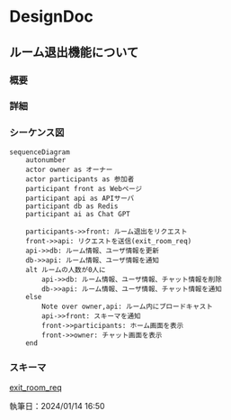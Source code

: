 # DesignDoc

## ルーム退出機能について

### 概要

### 詳細

### シーケンス図

```mermaid
sequenceDiagram
    autonumber
    actor owner as オーナー
    actor participants as 参加者
    participant front as Webページ
    participant api as APIサーバ
    participant db as Redis
    participant ai as Chat GPT

    participants->>front: ルーム退出をリクエスト
    front->>api: リクエストを送信(exit_room_req)
    api->>db: ルーム情報、ユーザ情報を更新
    db->>api: ルーム情報、ユーザ情報を通知
    alt ルームの人数が0人に
        api->>db: ルーム情報、ユーザ情報、チャット情報を削除
        db->>api: ルーム情報、ユーザ情報、チャット情報を通知
    else
        Note over owner,api: ルーム内にブロードキャスト
        api->>front: スキーマを通知
        front->>participants: ホーム画面を表示
        front->>owner: チャット画面を表示
    end
```

### スキーマ

[exit_room_req](/docs/DesignDog/schema/03_ルーム退出/exit_room_req.json)

執筆日：2024/01/14 16:50

